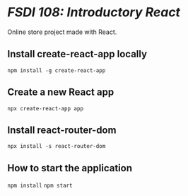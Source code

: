 # _FSDI 108: Introductory React_
Online store project made with React.

## Install create-react-app locally
`` npm install -g create-react-app ``

## Create a new React app
`` npx create-react-app app ``

## Install react-router-dom
`` npx install -s react-router-dom ``

## How to start the application
`` npm install ``
`` npm start ``